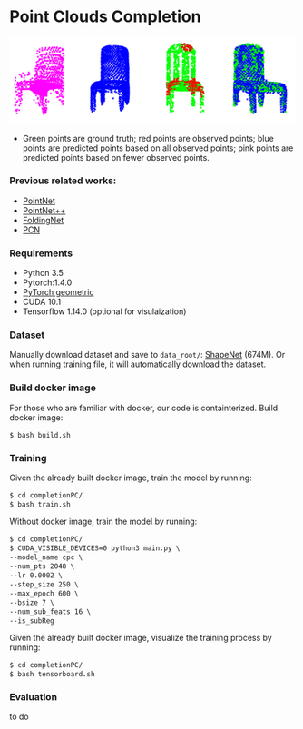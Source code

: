__Point Clouds Completion__
===

![](figures/sample.png)
+ Green points are ground truth; red points are observed points; blue points are predicted points based on all observed points; pink points are predicted points based on fewer observed points.

### Previous related works:
- [PointNet](https://arxiv.org/pdf/1612.00593.pdf)
- [PointNet++](https://arxiv.org/pdf/1706.02413.pdf)
- [FoldingNet](https://arxiv.org/pdf/1712.07262.pdf)
- [PCN](https://arxiv.org/pdf/1808.00671.pdf)

### Requirements
- Python 3.5
- Pytorch:1.4.0
- [PyTorch geometric](https://pytorch-geometric.readthedocs.io/en/latest/notes/installation.html)
- CUDA 10.1
- Tensorflow 1.14.0 (optional for visulaization)

### Dataset
Manually download dataset and save to `data_root/`:  [ShapeNet](https://shapenet.cs.stanford.edu/media/shapenetcore_partanno_segmentation_benchmark_v0_normal.zip) (674M).
Or when running training file, it will automatically download the dataset.

### Build docker image
For those who are familiar with docker, our code is containterized. Build docker image:
```
$ bash build.sh
```

### Training
Given the already built docker image, train the model by running:
```
$ cd completionPC/
$ bash train.sh
```

Without docker image, train the model by running:
```
$ cd completionPC/
$ CUDA_VISIBLE_DEVICES=0 python3 main.py \
--model_name cpc \
--num_pts 2048 \
--lr 0.0002 \
--step_size 250 \
--max_epoch 600 \
--bsize 7 \
--num_sub_feats 16 \
--is_subReg
```

Given the already built docker image, visualize the training process by running:
```
$ cd completionPC/
$ bash tensorboard.sh
```

### Evaluation
to do
